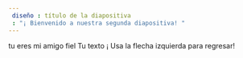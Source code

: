 ```yaml
---
 diseño : título de la diapositiva
 : "¡ Bienvenido a nuestra segunda diapositiva! "
---
```

tu eres mi amigo fiel
Tu texto ¡ Usa la flecha izquierda para regresar!
